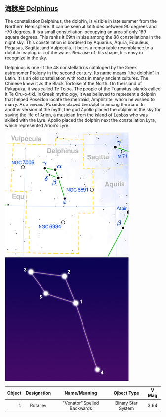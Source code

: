 ## [海豚座 Delphinus](http://www.seasky.org/constellations/constellation-delphinus.html)

The constellation Delphinus, the dolphin, is visible in late summer from the Northern Hemisphere. It can be seen at latitudes between 90 degrees and -70 degrees. It is a small constellation, occupying an area of only 189 square degrees. This ranks it 69th in size among the 88 constellations in the night sky. This constellation is bordered by Aquarius, Aquila, Equuleus, Pegasus, Sagitta, and Vulpecula. It bears a remarkable resemblance to a dolphin leaping out of the water. Because of this shape, it is easy to recognize in the sky.

Delphinus is one of the 48 constellations cataloged by the Greek astronomer Ptolemy in the second century. Its name means “the dolphin” in Latin. It is an old constellation with roots in many ancient cultures. The Chinese knew it as the Black Tortoise of the North. On the island of Pakapuka, it was called Te Toloa. The people of the Tuamotus islands called it Te Oru-o-tiki. In Greek mythology, it was believed to represent a dolphin that helped Poseidon locate the mermaid, Amphitrite, whom he wished to marry. As a reward, Poseidon placed the dolphin among the stars. In another version of the myth, the god Apollo placed the dolphin in the sky for saving the life of Arion, a musician from the island of Lesbos who was skilled with the Lyre. Apollo placed the dolphin next the constellation Lyra, which represented Arion’s Lyre.

![alt text](./img/del/del.01.png "del")
![alt text](./img/del/del.02.jpg "del")

|Object|Designation|Name/Meaning|Ojbect Type|V Mag|
---:|:---:|:---:|:---:|:---:
1|Rotanev|"Venator" Spelled Backwards|Binary Star System|3.64
